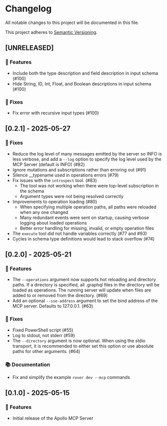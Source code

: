 # Changelog

All notable changes to this project will be documented in this file.

This project adheres to [Semantic Versioning](https://semver.org/spec/v2.0.0.html).

<!--
## [x.x.x] - yyyy-mm-dd
### ❗ BREAKING ❗
### 🚀 Features
### 🐛 Fixes
### 🛠 Maintenance
### 📚 Documentation
-->
## [UNRELEASED]

### 🚀 Features

- Include both the type description and field description in input schema (#100)
- Hide String, ID, Int, Float, and Boolean descriptions in input schema (#100)

### 🐛 Fixes

- Fix error with recursive input types (#100)

## [0.2.1] - 2025-05-27

### 🐛 Fixes

- Reduce the log level of many messages emitted by the server so INFO is less verbose, and add a `--log` option to specify the log level used by the MCP Server (default is INFO) (#82)
- Ignore mutations and subscriptions rather than erroring out (#91)
- Silence __typename used in operations errors (#79)
- Fix issues with the `introspect` tool. (#83)
  - The tool was not working when there were top-level subscription in the schema
  - Argument types were not being resolved correctly
- Improvements to operation loading (#80)
  - When specifying multiple operation paths, all paths were reloaded when any one changed
  - Many redundant events were sent on startup, causing verbose logging about loaded operations
  - Better error handling for missing, invalid, or empty operation files
- The `execute` tool did not handle variables correctly (#77 and #93)
- Cycles in schema type definitions would lead to stack overflow (#74)

## [0.2.0] - 2025-05-21

### 🚀 Features

- The `--operations` argument now supports hot reloading and directory paths. If a directory is specified, all .graphql files in the directory will be loaded as operations. The running server will update when files are added to or removed from the directory. (#69)
- Add an optional `--sse-address` argument to set the bind address of the MCP server. Defaults to 127.0.0.1. (#63)

### 🐛 Fixes

- Fixed PowerShell script (#55)
- Log to stdout, not stderr (#59)
- The `--directory` argument is now optional. When using the stdio transport, it is recommended to either set this option or use absolute paths for other arguments. (#64)

### 📚 Documentation

- Fix and simplify the example `rover dev --mcp` commands

## [0.1.0] - 2025-05-15

### 🚀 Features

- Initial release of the Apollo MCP Server
